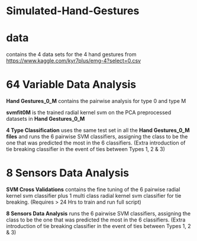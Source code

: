 # Simulated-Hand-Gestures

# data
contains the 4 data sets for the 4 hand gestures from https://www.kaggle.com/kyr7plus/emg-4?select=0.csv

# 64 Variable Data Analysis
**Hand Gestures_0_M** contains the pairwise analysis for type 0 and type M

**svmfit0M** is the trained radial kernel svm on the PCA preprocessed datasets in **Hand Gestures_0_M**

**4 Type Classification** uses the same test set in all the **Hand Gestures_0_M files** and runs the 6 pairwise SVM classifiers, assigning the class to be the one that was predicted the most in the 6 classifiers. (Extra introduction of tie breaking classifier in the event of ties between Types 1, 2 & 3)

# 8 Sensors Data Analysis

**SVM Cross Validations** contains the fine tuning of the 6 pairwise radial kernel svm classifier plus 1 multi class radial kernel svm classifier for tie breaking. (Requires > 24 Hrs to train and run full script)

**8 Sensors Data Analysis** runs the 6 pairwise SVM classifiers, assigning the class to be the one that was predicted the most in the 6 classifiers. (Extra introduction of tie breaking classifier in the event of ties between Types 1, 2 & 3)
